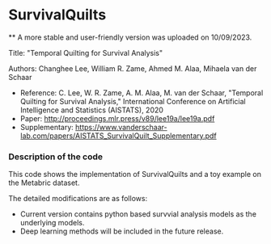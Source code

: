 # SurvivalQuilts

** A more stable and user-friendly version was uploaded on 10/09/2023.


Title: "Temporal Quilting for Survival Analysis"

Authors: Changhee Lee, William R. Zame, Ahmed M. Alaa, Mihaela van der Schaar

- Reference: C. Lee, W. R. Zame, A. M. Alaa, M. van der Schaar, "Temporal Quilting for Survival Analysis," International Conference on Artificial Intelligence and Statistics (AISTATS), 2020
- Paper: http://proceedings.mlr.press/v89/lee19a/lee19a.pdf
- Supplementary: https://www.vanderschaar-lab.com/papers/AISTATS_SurvivalQuilt_Supplementary.pdf

### Description of the code
This code shows the implementation of SurvivalQuilts and a toy example on the Metabric dataset.

The detailed modifications are as follows:
- Current version contains python based survvial analysis models as the underlying models. 
- Deep learning methods will be included in the future release.

